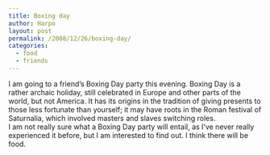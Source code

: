 ```yaml
---
title: Boxing day
author: Harpo
layout: post
permalink: /2008/12/26/boxing-day/
categories:
  - food
  - friends
---
```

I am going to a friend&#8217;s Boxing Day party this evening. Boxing Day is a rather archaic holiday, still celebrated in Europe and other parts of the world, but not America. It has its origins in the tradition of giving presents to those less fortunate than yourself; it may have roots in the Roman festival of Saturnalia, which involved masters and slaves switching roles.  
I am not really sure what a Boxing Day party will entail, as I&#8217;ve never really experienced it before, but I am interested to find out. I think there will be food.